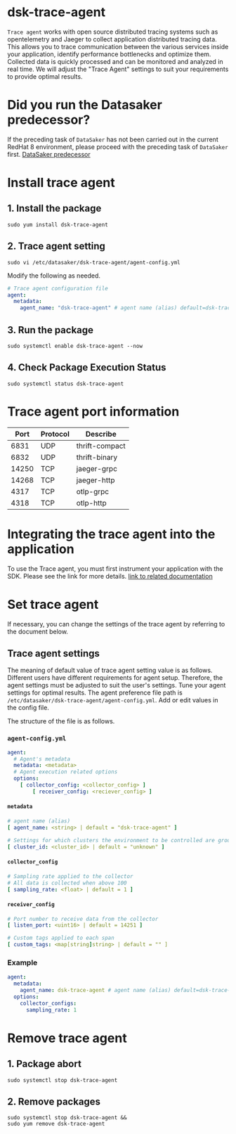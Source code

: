 # dsk-trace-agent

`Trace agent` works with open source distributed tracing systems such as opentelemetry and Jaeger to collect application distributed tracing data.
This allows you to trace communication between the various services inside your application, identify performance bottlenecks and optimize them.
Collected data is quickly processed and can be monitored and analyzed in real time.
We will adjust the "Trace Agent" settings to suit your requirements to provide optimal results.

# Did you run the Datasaker predecessor?
If the preceding task of `DataSaker` has not been carried out in the current RedHat 8 environment, please proceed with the preceding task of `DataSaker` first. [DataSaker predecessor](${PREPARATION_MANUAL_KR})

# Install trace agent
## 1. Install the package
```shell
sudo yum install dsk-trace-agent
```

## 2. Trace agent setting
```shell
sudo vi /etc/datasaker/dsk-trace-agent/agent-config.yml
```
Modify the following as needed.

```yaml
# Trace agent configuration file
agent:
  metadata:
    agent_name: "dsk-trace-agent" # agent name (alias) default=dsk-trace-agent
```

## 3. Run the package
```shell
sudo systemctl enable dsk-trace-agent --now
```

## 4. Check Package Execution Status
```shell
sudo systemctl status dsk-trace-agent
```

# Trace agent port information
| Port | Protocol | Describe |
|---------|---------|----------------|
| 6831 | UDP | thrift-compact |
| 6832 | UDP | thrift-binary |
| 14250 | TCP | jaeger-grpc |
| 14268 | TCP | jaeger-http |
| 4317 | TCP | otlp-grpc |
| 4318 | TCP | otlp-http |

# Integrating the trace agent into the application
To use the Trace agent, you must first instrument your application with the SDK.
Please see the link for more details.
[link to related documentation](https://github.com/datasaker/documentation/tree/main/settings/dsk-trace-agent/Instrumentation)

# Set trace agent
If necessary, you can change the settings of the trace agent by referring to the document below.

## Trace agent settings
The meaning of default value of trace agent setting value is as follows.
Different users have different requirements for agent setup.
Therefore, the agent settings must be adjusted to suit the user's settings.
Tune your agent settings for optimal results.
The agent preference file path is `/etc/datasaker/dsk-trace-agent/agent-config.yml`.
Add or edit values ​​in the config file.

The structure of the file is as follows.

### `agent-config.yml`
```yaml
agent:
  # Agent's metadata
  metadata: <metadata>
  # Agent execution related options
  options:
    [ collector_config: <collector_config> ]
        [ receiver_config: <reciever_config> ]
```

#### `metadata`
```yaml
# agent name (alias)
[ agent_name: <string> | default = "dsk-trace-agent" ]

# Settings for which clusters the environment to be controlled are grouped into
[ cluster_id: <cluster_id> | default = "unknown" ]
```

#### `collector_config`
```yaml
# Sampling rate applied to the collector
# All data is collected when above 100
[ sampling_rate: <float> | default = 1 ]
```

#### `receiver_config`
```yaml
# Port number to receive data from the collector
[ listen_port: <uint16> | default = 14251 ]

# Custom tags applied to each span
[ custom_tags: <map[string]string> | default = "" ]
```

### Example
```yaml
agent:
  metadata:
    agent_name: dsk-trace-agent # agent name (alias) default=dsk-trace-agent
  options:
    collector_configs:
      sampling_rate: 1
```

# Remove trace agent
## 1. Package abort
```shell
sudo systemctl stop dsk-trace-agent
```

## 2. Remove packages
```shell
sudo systemctl stop dsk-trace-agent &&
sudo yum remove dsk-trace-agent
```